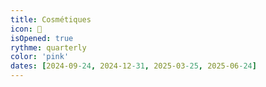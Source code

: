 ```yaml
---
title: Cosmétiques
icon: 🧼
isOpened: true
rythme: quarterly
color: 'pink'
dates: [2024-09-24, 2024-12-31, 2025-03-25, 2025-06-24]
---
```

